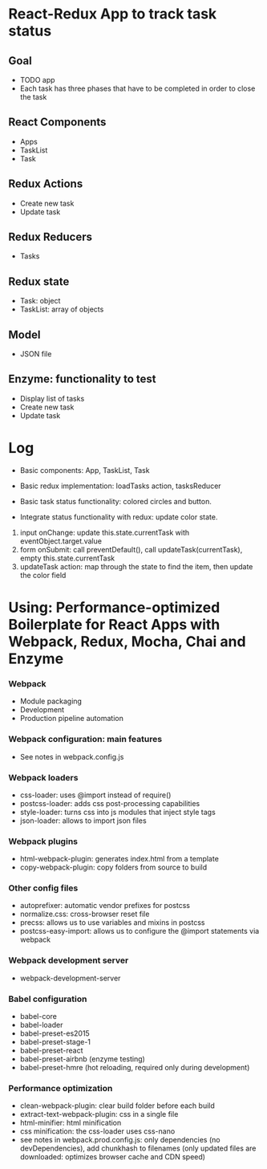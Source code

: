 # React-Redux App to track task status

## Goal
* TODO app
* Each task has three phases that have to be completed in order to close the task

## React Components
* Apps
* TaskList
* Task

## Redux Actions
* Create new task
* Update task

## Redux Reducers
* Tasks

## Redux state
* Task: object
* TaskList: array of objects

## Model
* JSON file

## Enzyme: functionality to test
* Display list of tasks
* Create new task
* Update task


# Log
* Basic components: App, TaskList, Task
* Basic redux implementation: loadTasks action, tasksReducer
* Basic task status functionality: colored circles and button.

* Integrate status functionality with redux: update color state.
1. input onChange: update this.state.currentTask with eventObject.target.value
2. form onSubmit: call preventDefault(), call updateTask(currentTask), empty this.state.currentTask
3. updateTask action: map through the state to find the item, then update the color field


































# Using: Performance-optimized Boilerplate for React Apps with Webpack, Redux, Mocha, Chai and Enzyme

### Webpack
* Module packaging
* Development
* Production pipeline automation

### Webpack configuration: main features
* See notes in webpack.config.js

### Webpack loaders
* css-loader: uses @import instead of require()
* postcss-loader: adds css post-processing capabilities
* style-loader: turns css into js modules that inject style tags
* json-loader: allows to import json files

### Webpack plugins
* html-webpack-plugin: generates index.html from a template
* copy-webpack-plugin: copy folders from source to build

### Other config files
* autoprefixer: automatic vendor prefixes for postcss
* normalize.css: cross-browser reset file
* precss: allows us to use variables and mixins in postcss
* postcss-easy-import: allows us to configure the @import statements via webpack

### Webpack development server
* webpack-development-server

### Babel configuration
* babel-core
* babel-loader
* babel-preset-es2015
* babel-preset-stage-1
* babel-preset-react
* babel-preset-airbnb (enzyme testing)
* babel-preset-hmre (hot reloading, required only during development)

### Performance optimization
* clean-webpack-plugin: clear build folder before each build
* extract-text-webpack-plugin: css in a single file
* html-minifier: html minification
* css minification: the css-loader uses css-nano
* see notes in webpack.prod.config.js: only dependencies (no devDependencies), add chunkhash to filenames (only updated files are
  downloaded: optimizes browser cache and CDN speed)
